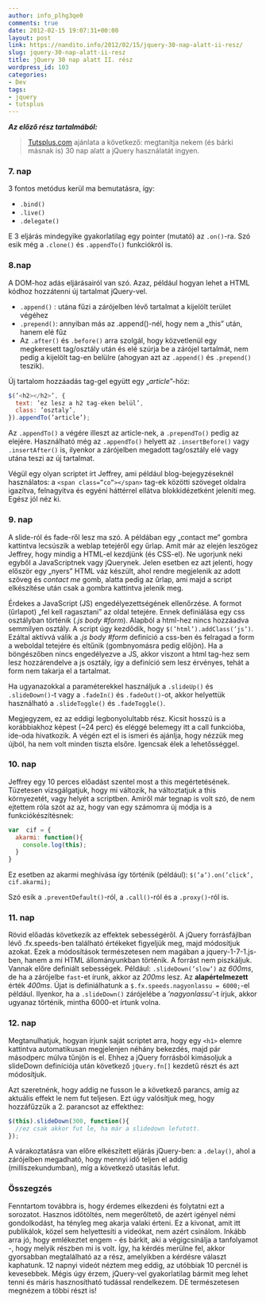 ```yaml
---
author: info_plhg3qe0
comments: true
date: 2012-02-15 19:07:31+00:00
layout: post
link: https://nandito.info/2012/02/15/jquery-30-nap-alatt-ii-resz/
slug: jquery-30-nap-alatt-ii-resz
title: jQuery 30 nap alatt II. rész
wordpress_id: 103
categories:
- Dev
tags:
- jquery
- tutsplus
---
```


**_Az előző rész tartalmából:_**

> [Tutsplus.com](http://tutsplus.com/) ajánlata a következő: megtanítja nekem (és bárki másnak is) 30 nap alatt a jQuery használatát ingyen.

### 7. nap

3 fontos metódus kerül ma bemutatásra, így:

* `.bind()`
* `.live()`
* `.delegate()`

E 3 eljárás mindegyike gyakorlatilag egy pointer (mutató) az `.on()`-ra. Szó esik még a `.clone()` és `.appendTo()` funkciókról is.

### 8.nap

A DOM-hoz adás eljárásairól van szó. Azaz, például hogyan lehet a HTML kódhoz hozzátenni új tartalmat jQuery-vel.

* `.append()` : utána fűzi a zárójelben lévő tartalmat a kijelölt terület végéhez
* `.prepend()`: annyiban más az .append()-nél, hogy nem a „this” után, hanem elé fűz
* Az `.after()` és `.before()` arra szolgál, hogy közvetlenül egy megkeresett tag/osztály után és elé szúrja be a zárójel tartalmát, nem pedig a kijelölt tag-en belülre (ahogyan azt az `.append()` és `.prepend()` teszik).

Új tartalom hozzáadás tag-gel együtt egy „_article_”-höz:

```js
$(’<h2></h2>’, {
  text: ’ez lesz a h2 tag-eken belül’,
  class: ’osztaly’,
}).appendTo(’article’);
```

Az `.appendTo()` a végére illeszt az article-nek, a `.prependTo()` pedig az elejére.
Használható még az `.appendTo()` helyett az `.insertBefore()` vagy `.insertAfter()` is, ilyenkor a zárójelben megadott tag/osztály elé vagy utána teszi az új tartalmat.

Végül egy olyan scriptet írt Jeffrey, ami például blog-bejegyzéseknél használatos: a `<span class=”co”></span>` tag-ek közötti szöveget oldalra igazítva, felnagyítva és egyéni háttérrel ellátva blokkidézetként jeleníti meg. Egész jól néz ki.

### 9. nap

A slide-ról és fade-ről lesz ma szó. A példában egy „contact me” gombra kattintva lecsúszik a weblap tetejéről egy űrlap. Amit már az elején leszögez Jeffrey, hogy mindig a HTML-el kezdjünk (és CSS-el). Ne ugorjunk neki egyből a JavaScriptnek vagy jQuerynek. Jelen esetben ez azt jelenti, hogy először egy „nyers” HTML váz készült, ahol rendre megjelenik az adott szöveg és _contact me_ gomb, alatta pedig az űrlap, ami majd a script elkészítése után csak a gombra kattintva jelenik meg.

Érdekes a JavaScript (JS) engedélyezettségének ellenőrzése. A formot (űrlapot) „fel kell ragasztani” az oldal tetejére. Ennek definiálása egy css osztályban történik (_.js body #form_). Alapból a html-hez nincs hozzáadva semmilyen osztály. A script úgy kezdődik, hogy `$(’html’).addClass(’js’)`. Ezáltal aktívvá válik a _.js body #form_ definíció a css-ben és felragad a form a weboldal tetejére és eltűnik (gombnyomásra pedig előjön). Ha a böngészőben nincs engedélyezve a JS, akkor viszont a html tag-hez sem lesz hozzárendelve a js osztály, így a definíció sem lesz érvényes, tehát a form nem takarja el a tartalmat.

Ha ugyanazokkal a paraméterekkel használjuk a `.slideUp()` és `.slideDown()`-t vagy a `.fadeIn()` és `.fadeOut()`-ot, akkor helyettük használható a `.slideToggle()` és `.fadeToggle()`.

Megjegyzem, ez az eddigi legbonyolultabb rész. Kicsit hosszú is a korábbiakhoz képest (~24 perc) és eléggé belemegy itt a call funkcióba, ide-oda hivatkozik. A végén ezt el is ismeri és ajánlja, hogy nézzük meg újból, ha nem volt minden tiszta elsőre. Igencsak élek a lehetősséggel.

### 10. nap

Jeffrey egy 10 perces előadást szentel most a this megértetésének. Tüzetesen vizsgálgatjuk, hogy mi változik, ha változtatjuk a this környezetét, vagy helyét a scriptben. Amiről már tegnap is volt szó, de nem ejtettem róla szót az az, hogy van egy számomra új módja is a funkciókészítésnek:

```js
var  cif = {
  akarmi: function(){
    console.log(this);
  }
}
```

Ez esetben az akarmi meghívása így történik (például): `$(’a’).on(’click’, cif.akarmi);`

Szó esik a `.preventDefault()`-ról, a `.call()`-ról és a `.proxy()`-ról is.

### 11. nap

Rövid előadás következik az effektek sebességéről. A jQuery forrásfájlban lévő .fx.speeds-ben található értékeket figyeljük meg, majd módosítjuk azokat. Ezek a módosítások természetesen nem magában a jquery-1-7-1.js-ben, hanem a mi HTML állományunkban történik. A forrást nem piszkáljuk. Vannak előre definiált sebességek. Például: `.slideDown(’slow’)` az _600ms_, de ha a zárójelbe `fast`-et írunk, akkor az _200ms_ lesz. Az **alapértelmezett** érték _400ms_. Újat is definiálhatunk a `$.fx.speeds.nagyonlassu = 6000;`-el például. Ilyenkor, ha a `.slideDown()` zárójelébe a ’_nagyonlassu_’-t írjuk, akkor ugyanaz történik, mintha 6000-et írtunk volna.

### 12. nap

Megtanulhatjuk, hogyan írjunk saját scriptet arra, hogy egy `<h1>` elemre kattintva automatikusan megjelenjen néhány bekezdés, majd pár másodperc múlva tűnjön is el. Ehhez a jQuery forrásból kimásoljuk a slideDown definíciója után következő `jQuery.fn[]` kezdetű részt és azt módosítjuk.

Azt szeretnénk, hogy addig ne fusson le a következő parancs, amíg az aktuális effekt le nem fut teljesen. Ezt úgy valósítjuk meg, hogy hozzáfűzzük a 2. parancsot az effekthez:

```js
$(this).slideDown(300, function(){
  //ez csak akkor fut le, ha már a slidedown lefutott.
});
```

A várakoztatásra van előre elkészített eljárás jQuery-ben: a `.delay()`, ahol a zárójelben megadható, hogy mennyi idő teljen el addig (milliszekundumban), míg a következő utasítás lefut.

### Összegzés

Fenntartom továbbra is, hogy érdemes elkezdeni és folytatni ezt a sorozatot. Hasznos időtöltés, nem megerőltető, de azért igényel némi gondolkodást, ha tényleg meg akarja valaki érteni. Ez a kivonat, amit itt publikálok, közel sem helyettesíti a videókat, nem azért csinálom. Inkább arra jó, hogy emlékeztet engem - és bárkit, aki a végigcsinálja a tanfolyamot -, hogy melyik részben mi is volt. Így, ha kérdés merülne fel, akkor gyorsabban megtalálható az a rész, amelyikben a kérdésre választ kaphatunk. 12 napnyi videót néztem meg eddig, az utóbbiak 10 percnél is kevesebbek. Mégis úgy érzem, jQuery-vel gyakorlatilag bármit meg lehet tenni és máris hasznosítható tudással rendelkezem. DE természetesen megnézem a többi részt is!
